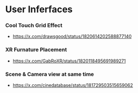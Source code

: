 # User Inferfaces

### Cool Touch Grid Effect
- https://x.com/drawsgood/status/1820614202588877140

### XR Furnature Placement
- https://x.com/GabRoXR/status/1820118495691989271

### Scene & Camera view at same time
- https://x.com/cinedatabase/status/181729503515659062